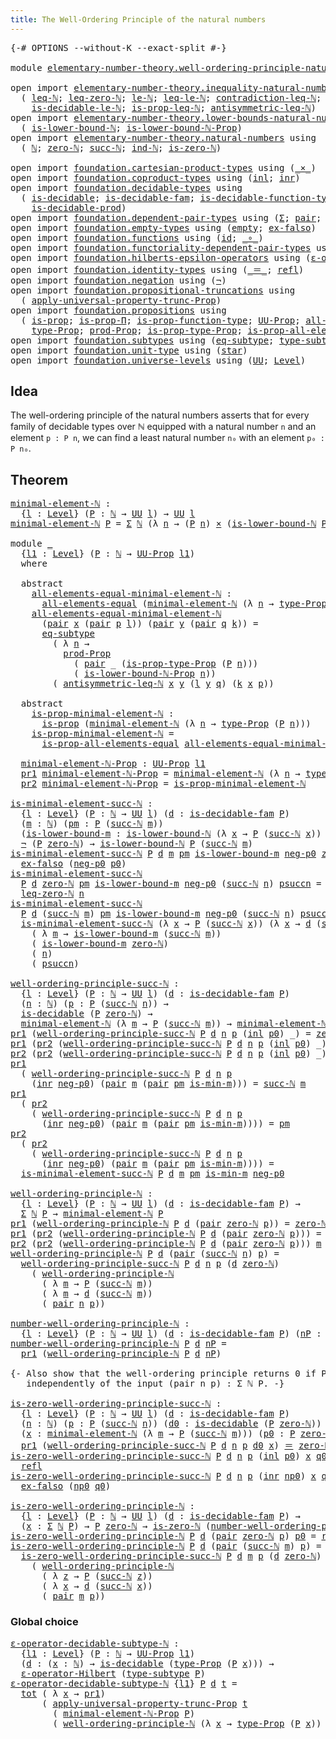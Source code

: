 ```yaml
---
title: The Well-Ordering Principle of the natural numbers
---
```


<pre class="Agda"><a id="76" class="Symbol">{-#</a> <a id="80" class="Keyword">OPTIONS</a> <a id="88" class="Pragma">--without-K</a> <a id="100" class="Pragma">--exact-split</a> <a id="114" class="Symbol">#-}</a>

<a id="119" class="Keyword">module</a> <a id="126" href="elementary-number-theory.well-ordering-principle-natural-numbers.html" class="Module">elementary-number-theory.well-ordering-principle-natural-numbers</a> <a id="191" class="Keyword">where</a>

<a id="198" class="Keyword">open</a> <a id="203" class="Keyword">import</a> <a id="210" href="elementary-number-theory.inequality-natural-numbers.html" class="Module">elementary-number-theory.inequality-natural-numbers</a> <a id="262" class="Keyword">using</a>
  <a id="270" class="Symbol">(</a> <a id="272" href="elementary-number-theory.inequality-natural-numbers.html#1660" class="Function">leq-ℕ</a><a id="277" class="Symbol">;</a> <a id="279" href="elementary-number-theory.inequality-natural-numbers.html#2292" class="Function">leq-zero-ℕ</a><a id="289" class="Symbol">;</a> <a id="291" href="elementary-number-theory.inequality-natural-numbers.html#2077" class="Function">le-ℕ</a><a id="295" class="Symbol">;</a> <a id="297" href="elementary-number-theory.inequality-natural-numbers.html#13330" class="Function">leq-le-ℕ</a><a id="305" class="Symbol">;</a> <a id="307" href="elementary-number-theory.inequality-natural-numbers.html#13062" class="Function">contradiction-leq-ℕ</a><a id="326" class="Symbol">;</a> <a id="328" href="elementary-number-theory.inequality-natural-numbers.html#3269" class="Function">is-decidable-leq-ℕ</a><a id="346" class="Symbol">;</a>
    <a id="352" href="elementary-number-theory.inequality-natural-numbers.html#12090" class="Function">is-decidable-le-ℕ</a><a id="369" class="Symbol">;</a> <a id="371" href="elementary-number-theory.inequality-natural-numbers.html#4093" class="Function">is-prop-leq-ℕ</a><a id="384" class="Symbol">;</a> <a id="386" href="elementary-number-theory.inequality-natural-numbers.html#4902" class="Function">antisymmetric-leq-ℕ</a><a id="405" class="Symbol">)</a>
<a id="407" class="Keyword">open</a> <a id="412" class="Keyword">import</a> <a id="419" href="elementary-number-theory.lower-bounds-natural-numbers.html" class="Module">elementary-number-theory.lower-bounds-natural-numbers</a> <a id="473" class="Keyword">using</a>
  <a id="481" class="Symbol">(</a> <a id="483" href="elementary-number-theory.lower-bounds-natural-numbers.html#740" class="Function">is-lower-bound-ℕ</a><a id="499" class="Symbol">;</a> <a id="501" href="elementary-number-theory.lower-bounds-natural-numbers.html#1155" class="Function">is-lower-bound-ℕ-Prop</a><a id="522" class="Symbol">)</a>
<a id="524" class="Keyword">open</a> <a id="529" class="Keyword">import</a> <a id="536" href="elementary-number-theory.natural-numbers.html" class="Module">elementary-number-theory.natural-numbers</a> <a id="577" class="Keyword">using</a>
  <a id="585" class="Symbol">(</a> <a id="587" href="elementary-number-theory.natural-numbers.html#1530" class="Datatype">ℕ</a><a id="588" class="Symbol">;</a> <a id="590" href="elementary-number-theory.natural-numbers.html#1551" class="InductiveConstructor">zero-ℕ</a><a id="596" class="Symbol">;</a> <a id="598" href="elementary-number-theory.natural-numbers.html#1564" class="InductiveConstructor">succ-ℕ</a><a id="604" class="Symbol">;</a> <a id="606" href="elementary-number-theory.natural-numbers.html#2353" class="Function">ind-ℕ</a><a id="611" class="Symbol">;</a> <a id="613" href="elementary-number-theory.natural-numbers.html#1828" class="Function">is-zero-ℕ</a><a id="622" class="Symbol">)</a>
  
<a id="627" class="Keyword">open</a> <a id="632" class="Keyword">import</a> <a id="639" href="foundation.cartesian-product-types.html" class="Module">foundation.cartesian-product-types</a> <a id="674" class="Keyword">using</a> <a id="680" class="Symbol">(</a><a id="681" href="foundation-core.cartesian-product-types.html#590" class="Function Operator">_×_</a><a id="684" class="Symbol">)</a>
<a id="686" class="Keyword">open</a> <a id="691" class="Keyword">import</a> <a id="698" href="foundation.coproduct-types.html" class="Module">foundation.coproduct-types</a> <a id="725" class="Keyword">using</a> <a id="731" class="Symbol">(</a><a id="732" href="foundation.coproduct-types.html#1253" class="InductiveConstructor">inl</a><a id="735" class="Symbol">;</a> <a id="737" href="foundation.coproduct-types.html#1276" class="InductiveConstructor">inr</a><a id="740" class="Symbol">)</a>
<a id="742" class="Keyword">open</a> <a id="747" class="Keyword">import</a> <a id="754" href="foundation.decidable-types.html" class="Module">foundation.decidable-types</a> <a id="781" class="Keyword">using</a>
  <a id="789" class="Symbol">(</a> <a id="791" href="foundation.decidable-types.html#1918" class="Function">is-decidable</a><a id="803" class="Symbol">;</a> <a id="805" href="foundation.decidable-types.html#1996" class="Function">is-decidable-fam</a><a id="821" class="Symbol">;</a> <a id="823" href="foundation.decidable-types.html#3997" class="Function">is-decidable-function-type</a><a id="849" class="Symbol">;</a>
    <a id="855" href="foundation.decidable-types.html#3336" class="Function">is-decidable-prod</a><a id="872" class="Symbol">)</a>
<a id="874" class="Keyword">open</a> <a id="879" class="Keyword">import</a> <a id="886" href="foundation.dependent-pair-types.html" class="Module">foundation.dependent-pair-types</a> <a id="918" class="Keyword">using</a> <a id="924" class="Symbol">(</a><a id="925" href="foundation-core.dependent-pair-types.html#515" class="Record">Σ</a><a id="926" class="Symbol">;</a> <a id="928" href="foundation-core.dependent-pair-types.html#588" class="InductiveConstructor">pair</a><a id="932" class="Symbol">;</a> <a id="934" href="foundation-core.dependent-pair-types.html#605" class="Field">pr1</a><a id="937" class="Symbol">;</a> <a id="939" href="foundation-core.dependent-pair-types.html#617" class="Field">pr2</a><a id="942" class="Symbol">)</a>
<a id="944" class="Keyword">open</a> <a id="949" class="Keyword">import</a> <a id="956" href="foundation.empty-types.html" class="Module">foundation.empty-types</a> <a id="979" class="Keyword">using</a> <a id="985" class="Symbol">(</a><a id="986" href="foundation-core.empty-types.html#1057" class="Datatype">empty</a><a id="991" class="Symbol">;</a> <a id="993" href="foundation-core.empty-types.html#1160" class="Function">ex-falso</a><a id="1001" class="Symbol">)</a>
<a id="1003" class="Keyword">open</a> <a id="1008" class="Keyword">import</a> <a id="1015" href="foundation.functions.html" class="Module">foundation.functions</a> <a id="1036" class="Keyword">using</a> <a id="1042" class="Symbol">(</a><a id="1043" href="foundation-core.functions.html#322" class="Function">id</a><a id="1045" class="Symbol">;</a> <a id="1047" href="foundation-core.functions.html#420" class="Function Operator">_∘_</a><a id="1050" class="Symbol">)</a>
<a id="1052" class="Keyword">open</a> <a id="1057" class="Keyword">import</a> <a id="1064" href="foundation.functoriality-dependent-pair-types.html" class="Module">foundation.functoriality-dependent-pair-types</a> <a id="1110" class="Keyword">using</a> <a id="1116" class="Symbol">(</a><a id="1117" href="foundation-core.functoriality-dependent-pair-types.html#1894" class="Function">tot</a><a id="1120" class="Symbol">)</a>
<a id="1122" class="Keyword">open</a> <a id="1127" class="Keyword">import</a> <a id="1134" href="foundation.hilberts-epsilon-operators.html" class="Module">foundation.hilberts-epsilon-operators</a> <a id="1172" class="Keyword">using</a> <a id="1178" class="Symbol">(</a><a id="1179" href="foundation.hilberts-epsilon-operators.html#675" class="Function">ε-operator-Hilbert</a><a id="1197" class="Symbol">)</a>
<a id="1199" class="Keyword">open</a> <a id="1204" class="Keyword">import</a> <a id="1211" href="foundation.identity-types.html" class="Module">foundation.identity-types</a> <a id="1237" class="Keyword">using</a> <a id="1243" class="Symbol">(</a><a id="1244" href="foundation-core.identity-types.html#1865" class="Function Operator">_＝_</a><a id="1247" class="Symbol">;</a> <a id="1249" href="foundation-core.identity-types.html#1820" class="InductiveConstructor">refl</a><a id="1253" class="Symbol">)</a>
<a id="1255" class="Keyword">open</a> <a id="1260" class="Keyword">import</a> <a id="1267" href="foundation.negation.html" class="Module">foundation.negation</a> <a id="1287" class="Keyword">using</a> <a id="1293" class="Symbol">(</a><a id="1294" href="foundation-core.negation.html#465" class="Function">¬</a><a id="1295" class="Symbol">)</a>
<a id="1297" class="Keyword">open</a> <a id="1302" class="Keyword">import</a> <a id="1309" href="foundation.propositional-truncations.html" class="Module">foundation.propositional-truncations</a> <a id="1346" class="Keyword">using</a>
  <a id="1354" class="Symbol">(</a> <a id="1356" href="foundation.propositional-truncations.html#5611" class="Function">apply-universal-property-trunc-Prop</a><a id="1391" class="Symbol">)</a>
<a id="1393" class="Keyword">open</a> <a id="1398" class="Keyword">import</a> <a id="1405" href="foundation.propositions.html" class="Module">foundation.propositions</a> <a id="1429" class="Keyword">using</a>
  <a id="1437" class="Symbol">(</a> <a id="1439" href="foundation-core.propositions.html#1309" class="Function">is-prop</a><a id="1446" class="Symbol">;</a> <a id="1448" href="foundation-core.propositions.html#6158" class="Function">is-prop-Π</a><a id="1457" class="Symbol">;</a> <a id="1459" href="foundation-core.propositions.html#7833" class="Function">is-prop-function-type</a><a id="1480" class="Symbol">;</a> <a id="1482" href="foundation-core.propositions.html#1393" class="Function">UU-Prop</a><a id="1489" class="Symbol">;</a> <a id="1491" href="foundation-core.propositions.html#2206" class="Function">all-elements-equal</a><a id="1509" class="Symbol">;</a>
    <a id="1515" href="foundation-core.propositions.html#1495" class="Function">type-Prop</a><a id="1524" class="Symbol">;</a> <a id="1526" href="foundation-core.propositions.html#5874" class="Function">prod-Prop</a><a id="1535" class="Symbol">;</a> <a id="1537" href="foundation-core.propositions.html#1562" class="Function">is-prop-type-Prop</a><a id="1554" class="Symbol">;</a> <a id="1556" href="foundation-core.propositions.html#2405" class="Function">is-prop-all-elements-equal</a><a id="1582" class="Symbol">)</a>
<a id="1584" class="Keyword">open</a> <a id="1589" class="Keyword">import</a> <a id="1596" href="foundation.subtypes.html" class="Module">foundation.subtypes</a> <a id="1616" class="Keyword">using</a> <a id="1622" class="Symbol">(</a><a id="1623" href="foundation-core.subtypes.html#3384" class="Function">eq-subtype</a><a id="1633" class="Symbol">;</a> <a id="1635" href="foundation-core.subtypes.html#2555" class="Function">type-subtype</a><a id="1647" class="Symbol">)</a>
<a id="1649" class="Keyword">open</a> <a id="1654" class="Keyword">import</a> <a id="1661" href="foundation.unit-type.html" class="Module">foundation.unit-type</a> <a id="1682" class="Keyword">using</a> <a id="1688" class="Symbol">(</a><a id="1689" href="foundation.unit-type.html#1108" class="InductiveConstructor">star</a><a id="1693" class="Symbol">)</a>
<a id="1695" class="Keyword">open</a> <a id="1700" class="Keyword">import</a> <a id="1707" href="foundation.universe-levels.html" class="Module">foundation.universe-levels</a> <a id="1734" class="Keyword">using</a> <a id="1740" class="Symbol">(</a><a id="1741" href="foundation-core.universe-levels.html#235" class="Primitive">UU</a><a id="1743" class="Symbol">;</a> <a id="1745" href="Agda.Primitive.html#597" class="Postulate">Level</a><a id="1750" class="Symbol">)</a>
</pre>
## Idea

The well-ordering principle of the natural numbers asserts that for every family of decidable types over ℕ equipped with a natural number `n` and an element `p : P n`, we can find a least natural number `n₀` with an element `p₀ : P n₀`. 

## Theorem

<pre class="Agda"><a id="minimal-element-ℕ"></a><a id="2025" href="elementary-number-theory.well-ordering-principle-natural-numbers.html#2025" class="Function">minimal-element-ℕ</a> <a id="2043" class="Symbol">:</a>
  <a id="2047" class="Symbol">{</a><a id="2048" href="elementary-number-theory.well-ordering-principle-natural-numbers.html#2048" class="Bound">l</a> <a id="2050" class="Symbol">:</a> <a id="2052" href="Agda.Primitive.html#597" class="Postulate">Level</a><a id="2057" class="Symbol">}</a> <a id="2059" class="Symbol">(</a><a id="2060" href="elementary-number-theory.well-ordering-principle-natural-numbers.html#2060" class="Bound">P</a> <a id="2062" class="Symbol">:</a> <a id="2064" href="elementary-number-theory.natural-numbers.html#1530" class="Datatype">ℕ</a> <a id="2066" class="Symbol">→</a> <a id="2068" href="foundation-core.universe-levels.html#235" class="Primitive">UU</a> <a id="2071" href="elementary-number-theory.well-ordering-principle-natural-numbers.html#2048" class="Bound">l</a><a id="2072" class="Symbol">)</a> <a id="2074" class="Symbol">→</a> <a id="2076" href="foundation-core.universe-levels.html#235" class="Primitive">UU</a> <a id="2079" href="elementary-number-theory.well-ordering-principle-natural-numbers.html#2048" class="Bound">l</a>
<a id="2081" href="elementary-number-theory.well-ordering-principle-natural-numbers.html#2025" class="Function">minimal-element-ℕ</a> <a id="2099" href="elementary-number-theory.well-ordering-principle-natural-numbers.html#2099" class="Bound">P</a> <a id="2101" class="Symbol">=</a> <a id="2103" href="foundation-core.dependent-pair-types.html#515" class="Record">Σ</a> <a id="2105" href="elementary-number-theory.natural-numbers.html#1530" class="Datatype">ℕ</a> <a id="2107" class="Symbol">(λ</a> <a id="2110" href="elementary-number-theory.well-ordering-principle-natural-numbers.html#2110" class="Bound">n</a> <a id="2112" class="Symbol">→</a> <a id="2114" class="Symbol">(</a><a id="2115" href="elementary-number-theory.well-ordering-principle-natural-numbers.html#2099" class="Bound">P</a> <a id="2117" href="elementary-number-theory.well-ordering-principle-natural-numbers.html#2110" class="Bound">n</a><a id="2118" class="Symbol">)</a> <a id="2120" href="foundation-core.cartesian-product-types.html#590" class="Function Operator">×</a> <a id="2122" class="Symbol">(</a><a id="2123" href="elementary-number-theory.lower-bounds-natural-numbers.html#740" class="Function">is-lower-bound-ℕ</a> <a id="2140" href="elementary-number-theory.well-ordering-principle-natural-numbers.html#2099" class="Bound">P</a> <a id="2142" href="elementary-number-theory.well-ordering-principle-natural-numbers.html#2110" class="Bound">n</a><a id="2143" class="Symbol">))</a>

<a id="2147" class="Keyword">module</a> <a id="2154" href="elementary-number-theory.well-ordering-principle-natural-numbers.html#2154" class="Module">_</a>
  <a id="2158" class="Symbol">{</a><a id="2159" href="elementary-number-theory.well-ordering-principle-natural-numbers.html#2159" class="Bound">l1</a> <a id="2162" class="Symbol">:</a> <a id="2164" href="Agda.Primitive.html#597" class="Postulate">Level</a><a id="2169" class="Symbol">}</a> <a id="2171" class="Symbol">(</a><a id="2172" href="elementary-number-theory.well-ordering-principle-natural-numbers.html#2172" class="Bound">P</a> <a id="2174" class="Symbol">:</a> <a id="2176" href="elementary-number-theory.natural-numbers.html#1530" class="Datatype">ℕ</a> <a id="2178" class="Symbol">→</a> <a id="2180" href="foundation-core.propositions.html#1393" class="Function">UU-Prop</a> <a id="2188" href="elementary-number-theory.well-ordering-principle-natural-numbers.html#2159" class="Bound">l1</a><a id="2190" class="Symbol">)</a>
  <a id="2194" class="Keyword">where</a>

  <a id="2203" class="Keyword">abstract</a>
    <a id="2216" href="elementary-number-theory.well-ordering-principle-natural-numbers.html#2216" class="Function">all-elements-equal-minimal-element-ℕ</a> <a id="2253" class="Symbol">:</a>
      <a id="2261" href="foundation-core.propositions.html#2206" class="Function">all-elements-equal</a> <a id="2280" class="Symbol">(</a><a id="2281" href="elementary-number-theory.well-ordering-principle-natural-numbers.html#2025" class="Function">minimal-element-ℕ</a> <a id="2299" class="Symbol">(λ</a> <a id="2302" href="elementary-number-theory.well-ordering-principle-natural-numbers.html#2302" class="Bound">n</a> <a id="2304" class="Symbol">→</a> <a id="2306" href="foundation-core.propositions.html#1495" class="Function">type-Prop</a> <a id="2316" class="Symbol">(</a><a id="2317" href="elementary-number-theory.well-ordering-principle-natural-numbers.html#2172" class="Bound">P</a> <a id="2319" href="elementary-number-theory.well-ordering-principle-natural-numbers.html#2302" class="Bound">n</a><a id="2320" class="Symbol">)))</a>
    <a id="2328" href="elementary-number-theory.well-ordering-principle-natural-numbers.html#2216" class="Function">all-elements-equal-minimal-element-ℕ</a>
      <a id="2371" class="Symbol">(</a><a id="2372" href="foundation-core.dependent-pair-types.html#588" class="InductiveConstructor">pair</a> <a id="2377" href="elementary-number-theory.well-ordering-principle-natural-numbers.html#2377" class="Bound">x</a> <a id="2379" class="Symbol">(</a><a id="2380" href="foundation-core.dependent-pair-types.html#588" class="InductiveConstructor">pair</a> <a id="2385" href="elementary-number-theory.well-ordering-principle-natural-numbers.html#2385" class="Bound">p</a> <a id="2387" href="elementary-number-theory.well-ordering-principle-natural-numbers.html#2387" class="Bound">l</a><a id="2388" class="Symbol">))</a> <a id="2391" class="Symbol">(</a><a id="2392" href="foundation-core.dependent-pair-types.html#588" class="InductiveConstructor">pair</a> <a id="2397" href="elementary-number-theory.well-ordering-principle-natural-numbers.html#2397" class="Bound">y</a> <a id="2399" class="Symbol">(</a><a id="2400" href="foundation-core.dependent-pair-types.html#588" class="InductiveConstructor">pair</a> <a id="2405" href="elementary-number-theory.well-ordering-principle-natural-numbers.html#2405" class="Bound">q</a> <a id="2407" href="elementary-number-theory.well-ordering-principle-natural-numbers.html#2407" class="Bound">k</a><a id="2408" class="Symbol">))</a> <a id="2411" class="Symbol">=</a>
      <a id="2419" href="foundation-core.subtypes.html#3384" class="Function">eq-subtype</a>
        <a id="2438" class="Symbol">(</a> <a id="2440" class="Symbol">λ</a> <a id="2442" href="elementary-number-theory.well-ordering-principle-natural-numbers.html#2442" class="Bound">n</a> <a id="2444" class="Symbol">→</a>
          <a id="2456" href="foundation-core.propositions.html#5874" class="Function">prod-Prop</a>
            <a id="2478" class="Symbol">(</a> <a id="2480" href="foundation-core.dependent-pair-types.html#588" class="InductiveConstructor">pair</a> <a id="2485" class="Symbol">_</a> <a id="2487" class="Symbol">(</a><a id="2488" href="foundation-core.propositions.html#1562" class="Function">is-prop-type-Prop</a> <a id="2506" class="Symbol">(</a><a id="2507" href="elementary-number-theory.well-ordering-principle-natural-numbers.html#2172" class="Bound">P</a> <a id="2509" href="elementary-number-theory.well-ordering-principle-natural-numbers.html#2442" class="Bound">n</a><a id="2510" class="Symbol">)))</a>
            <a id="2526" class="Symbol">(</a> <a id="2528" href="elementary-number-theory.lower-bounds-natural-numbers.html#1155" class="Function">is-lower-bound-ℕ-Prop</a> <a id="2550" href="elementary-number-theory.well-ordering-principle-natural-numbers.html#2442" class="Bound">n</a><a id="2551" class="Symbol">))</a>
        <a id="2562" class="Symbol">(</a> <a id="2564" href="elementary-number-theory.inequality-natural-numbers.html#4902" class="Function">antisymmetric-leq-ℕ</a> <a id="2584" href="elementary-number-theory.well-ordering-principle-natural-numbers.html#2377" class="Bound">x</a> <a id="2586" href="elementary-number-theory.well-ordering-principle-natural-numbers.html#2397" class="Bound">y</a> <a id="2588" class="Symbol">(</a><a id="2589" href="elementary-number-theory.well-ordering-principle-natural-numbers.html#2387" class="Bound">l</a> <a id="2591" href="elementary-number-theory.well-ordering-principle-natural-numbers.html#2397" class="Bound">y</a> <a id="2593" href="elementary-number-theory.well-ordering-principle-natural-numbers.html#2405" class="Bound">q</a><a id="2594" class="Symbol">)</a> <a id="2596" class="Symbol">(</a><a id="2597" href="elementary-number-theory.well-ordering-principle-natural-numbers.html#2407" class="Bound">k</a> <a id="2599" href="elementary-number-theory.well-ordering-principle-natural-numbers.html#2377" class="Bound">x</a> <a id="2601" href="elementary-number-theory.well-ordering-principle-natural-numbers.html#2385" class="Bound">p</a><a id="2602" class="Symbol">))</a>

  <a id="2608" class="Keyword">abstract</a>
    <a id="2621" href="elementary-number-theory.well-ordering-principle-natural-numbers.html#2621" class="Function">is-prop-minimal-element-ℕ</a> <a id="2647" class="Symbol">:</a>
      <a id="2655" href="foundation-core.propositions.html#1309" class="Function">is-prop</a> <a id="2663" class="Symbol">(</a><a id="2664" href="elementary-number-theory.well-ordering-principle-natural-numbers.html#2025" class="Function">minimal-element-ℕ</a> <a id="2682" class="Symbol">(λ</a> <a id="2685" href="elementary-number-theory.well-ordering-principle-natural-numbers.html#2685" class="Bound">n</a> <a id="2687" class="Symbol">→</a> <a id="2689" href="foundation-core.propositions.html#1495" class="Function">type-Prop</a> <a id="2699" class="Symbol">(</a><a id="2700" href="elementary-number-theory.well-ordering-principle-natural-numbers.html#2172" class="Bound">P</a> <a id="2702" href="elementary-number-theory.well-ordering-principle-natural-numbers.html#2685" class="Bound">n</a><a id="2703" class="Symbol">)))</a>
    <a id="2711" href="elementary-number-theory.well-ordering-principle-natural-numbers.html#2621" class="Function">is-prop-minimal-element-ℕ</a> <a id="2737" class="Symbol">=</a>
      <a id="2745" href="foundation-core.propositions.html#2405" class="Function">is-prop-all-elements-equal</a> <a id="2772" href="elementary-number-theory.well-ordering-principle-natural-numbers.html#2216" class="Function">all-elements-equal-minimal-element-ℕ</a>

  <a id="2812" href="elementary-number-theory.well-ordering-principle-natural-numbers.html#2812" class="Function">minimal-element-ℕ-Prop</a> <a id="2835" class="Symbol">:</a> <a id="2837" href="foundation-core.propositions.html#1393" class="Function">UU-Prop</a> <a id="2845" href="elementary-number-theory.well-ordering-principle-natural-numbers.html#2159" class="Bound">l1</a>
  <a id="2850" href="foundation-core.dependent-pair-types.html#605" class="Field">pr1</a> <a id="2854" href="elementary-number-theory.well-ordering-principle-natural-numbers.html#2812" class="Function">minimal-element-ℕ-Prop</a> <a id="2877" class="Symbol">=</a> <a id="2879" href="elementary-number-theory.well-ordering-principle-natural-numbers.html#2025" class="Function">minimal-element-ℕ</a> <a id="2897" class="Symbol">(λ</a> <a id="2900" href="elementary-number-theory.well-ordering-principle-natural-numbers.html#2900" class="Bound">n</a> <a id="2902" class="Symbol">→</a> <a id="2904" href="foundation-core.propositions.html#1495" class="Function">type-Prop</a> <a id="2914" class="Symbol">(</a><a id="2915" href="elementary-number-theory.well-ordering-principle-natural-numbers.html#2172" class="Bound">P</a> <a id="2917" href="elementary-number-theory.well-ordering-principle-natural-numbers.html#2900" class="Bound">n</a><a id="2918" class="Symbol">))</a>
  <a id="2923" href="foundation-core.dependent-pair-types.html#617" class="Field">pr2</a> <a id="2927" href="elementary-number-theory.well-ordering-principle-natural-numbers.html#2812" class="Function">minimal-element-ℕ-Prop</a> <a id="2950" class="Symbol">=</a> <a id="2952" href="elementary-number-theory.well-ordering-principle-natural-numbers.html#2621" class="Function">is-prop-minimal-element-ℕ</a>

<a id="is-minimal-element-succ-ℕ"></a><a id="2979" href="elementary-number-theory.well-ordering-principle-natural-numbers.html#2979" class="Function">is-minimal-element-succ-ℕ</a> <a id="3005" class="Symbol">:</a>
  <a id="3009" class="Symbol">{</a><a id="3010" href="elementary-number-theory.well-ordering-principle-natural-numbers.html#3010" class="Bound">l</a> <a id="3012" class="Symbol">:</a> <a id="3014" href="Agda.Primitive.html#597" class="Postulate">Level</a><a id="3019" class="Symbol">}</a> <a id="3021" class="Symbol">(</a><a id="3022" href="elementary-number-theory.well-ordering-principle-natural-numbers.html#3022" class="Bound">P</a> <a id="3024" class="Symbol">:</a> <a id="3026" href="elementary-number-theory.natural-numbers.html#1530" class="Datatype">ℕ</a> <a id="3028" class="Symbol">→</a> <a id="3030" href="foundation-core.universe-levels.html#235" class="Primitive">UU</a> <a id="3033" href="elementary-number-theory.well-ordering-principle-natural-numbers.html#3010" class="Bound">l</a><a id="3034" class="Symbol">)</a> <a id="3036" class="Symbol">(</a><a id="3037" href="elementary-number-theory.well-ordering-principle-natural-numbers.html#3037" class="Bound">d</a> <a id="3039" class="Symbol">:</a> <a id="3041" href="foundation.decidable-types.html#1996" class="Function">is-decidable-fam</a> <a id="3058" href="elementary-number-theory.well-ordering-principle-natural-numbers.html#3022" class="Bound">P</a><a id="3059" class="Symbol">)</a>
  <a id="3063" class="Symbol">(</a><a id="3064" href="elementary-number-theory.well-ordering-principle-natural-numbers.html#3064" class="Bound">m</a> <a id="3066" class="Symbol">:</a> <a id="3068" href="elementary-number-theory.natural-numbers.html#1530" class="Datatype">ℕ</a><a id="3069" class="Symbol">)</a> <a id="3071" class="Symbol">(</a><a id="3072" href="elementary-number-theory.well-ordering-principle-natural-numbers.html#3072" class="Bound">pm</a> <a id="3075" class="Symbol">:</a> <a id="3077" href="elementary-number-theory.well-ordering-principle-natural-numbers.html#3022" class="Bound">P</a> <a id="3079" class="Symbol">(</a><a id="3080" href="elementary-number-theory.natural-numbers.html#1564" class="InductiveConstructor">succ-ℕ</a> <a id="3087" href="elementary-number-theory.well-ordering-principle-natural-numbers.html#3064" class="Bound">m</a><a id="3088" class="Symbol">))</a>
  <a id="3093" class="Symbol">(</a><a id="3094" href="elementary-number-theory.well-ordering-principle-natural-numbers.html#3094" class="Bound">is-lower-bound-m</a> <a id="3111" class="Symbol">:</a> <a id="3113" href="elementary-number-theory.lower-bounds-natural-numbers.html#740" class="Function">is-lower-bound-ℕ</a> <a id="3130" class="Symbol">(λ</a> <a id="3133" href="elementary-number-theory.well-ordering-principle-natural-numbers.html#3133" class="Bound">x</a> <a id="3135" class="Symbol">→</a> <a id="3137" href="elementary-number-theory.well-ordering-principle-natural-numbers.html#3022" class="Bound">P</a> <a id="3139" class="Symbol">(</a><a id="3140" href="elementary-number-theory.natural-numbers.html#1564" class="InductiveConstructor">succ-ℕ</a> <a id="3147" href="elementary-number-theory.well-ordering-principle-natural-numbers.html#3133" class="Bound">x</a><a id="3148" class="Symbol">))</a> <a id="3151" href="elementary-number-theory.well-ordering-principle-natural-numbers.html#3064" class="Bound">m</a><a id="3152" class="Symbol">)</a> <a id="3154" class="Symbol">→</a>
  <a id="3158" href="foundation-core.negation.html#465" class="Function">¬</a> <a id="3160" class="Symbol">(</a><a id="3161" href="elementary-number-theory.well-ordering-principle-natural-numbers.html#3022" class="Bound">P</a> <a id="3163" href="elementary-number-theory.natural-numbers.html#1551" class="InductiveConstructor">zero-ℕ</a><a id="3169" class="Symbol">)</a> <a id="3171" class="Symbol">→</a> <a id="3173" href="elementary-number-theory.lower-bounds-natural-numbers.html#740" class="Function">is-lower-bound-ℕ</a> <a id="3190" href="elementary-number-theory.well-ordering-principle-natural-numbers.html#3022" class="Bound">P</a> <a id="3192" class="Symbol">(</a><a id="3193" href="elementary-number-theory.natural-numbers.html#1564" class="InductiveConstructor">succ-ℕ</a> <a id="3200" href="elementary-number-theory.well-ordering-principle-natural-numbers.html#3064" class="Bound">m</a><a id="3201" class="Symbol">)</a>
<a id="3203" href="elementary-number-theory.well-ordering-principle-natural-numbers.html#2979" class="Function">is-minimal-element-succ-ℕ</a> <a id="3229" href="elementary-number-theory.well-ordering-principle-natural-numbers.html#3229" class="Bound">P</a> <a id="3231" href="elementary-number-theory.well-ordering-principle-natural-numbers.html#3231" class="Bound">d</a> <a id="3233" href="elementary-number-theory.well-ordering-principle-natural-numbers.html#3233" class="Bound">m</a> <a id="3235" href="elementary-number-theory.well-ordering-principle-natural-numbers.html#3235" class="Bound">pm</a> <a id="3238" href="elementary-number-theory.well-ordering-principle-natural-numbers.html#3238" class="Bound">is-lower-bound-m</a> <a id="3255" href="elementary-number-theory.well-ordering-principle-natural-numbers.html#3255" class="Bound">neg-p0</a> <a id="3262" href="elementary-number-theory.natural-numbers.html#1551" class="InductiveConstructor">zero-ℕ</a> <a id="3269" href="elementary-number-theory.well-ordering-principle-natural-numbers.html#3269" class="Bound">p0</a> <a id="3272" class="Symbol">=</a>
  <a id="3276" href="foundation-core.empty-types.html#1160" class="Function">ex-falso</a> <a id="3285" class="Symbol">(</a><a id="3286" href="elementary-number-theory.well-ordering-principle-natural-numbers.html#3255" class="Bound">neg-p0</a> <a id="3293" href="elementary-number-theory.well-ordering-principle-natural-numbers.html#3269" class="Bound">p0</a><a id="3295" class="Symbol">)</a>
<a id="3297" href="elementary-number-theory.well-ordering-principle-natural-numbers.html#2979" class="Function">is-minimal-element-succ-ℕ</a>
  <a id="3325" href="elementary-number-theory.well-ordering-principle-natural-numbers.html#3325" class="Bound">P</a> <a id="3327" href="elementary-number-theory.well-ordering-principle-natural-numbers.html#3327" class="Bound">d</a> <a id="3329" href="elementary-number-theory.natural-numbers.html#1551" class="InductiveConstructor">zero-ℕ</a> <a id="3336" href="elementary-number-theory.well-ordering-principle-natural-numbers.html#3336" class="Bound">pm</a> <a id="3339" href="elementary-number-theory.well-ordering-principle-natural-numbers.html#3339" class="Bound">is-lower-bound-m</a> <a id="3356" href="elementary-number-theory.well-ordering-principle-natural-numbers.html#3356" class="Bound">neg-p0</a> <a id="3363" class="Symbol">(</a><a id="3364" href="elementary-number-theory.natural-numbers.html#1564" class="InductiveConstructor">succ-ℕ</a> <a id="3371" href="elementary-number-theory.well-ordering-principle-natural-numbers.html#3371" class="Bound">n</a><a id="3372" class="Symbol">)</a> <a id="3374" href="elementary-number-theory.well-ordering-principle-natural-numbers.html#3374" class="Bound">psuccn</a> <a id="3381" class="Symbol">=</a>
  <a id="3385" href="elementary-number-theory.inequality-natural-numbers.html#2292" class="Function">leq-zero-ℕ</a> <a id="3396" href="elementary-number-theory.well-ordering-principle-natural-numbers.html#3371" class="Bound">n</a>
<a id="3398" href="elementary-number-theory.well-ordering-principle-natural-numbers.html#2979" class="Function">is-minimal-element-succ-ℕ</a>
  <a id="3426" href="elementary-number-theory.well-ordering-principle-natural-numbers.html#3426" class="Bound">P</a> <a id="3428" href="elementary-number-theory.well-ordering-principle-natural-numbers.html#3428" class="Bound">d</a> <a id="3430" class="Symbol">(</a><a id="3431" href="elementary-number-theory.natural-numbers.html#1564" class="InductiveConstructor">succ-ℕ</a> <a id="3438" href="elementary-number-theory.well-ordering-principle-natural-numbers.html#3438" class="Bound">m</a><a id="3439" class="Symbol">)</a> <a id="3441" href="elementary-number-theory.well-ordering-principle-natural-numbers.html#3441" class="Bound">pm</a> <a id="3444" href="elementary-number-theory.well-ordering-principle-natural-numbers.html#3444" class="Bound">is-lower-bound-m</a> <a id="3461" href="elementary-number-theory.well-ordering-principle-natural-numbers.html#3461" class="Bound">neg-p0</a> <a id="3468" class="Symbol">(</a><a id="3469" href="elementary-number-theory.natural-numbers.html#1564" class="InductiveConstructor">succ-ℕ</a> <a id="3476" href="elementary-number-theory.well-ordering-principle-natural-numbers.html#3476" class="Bound">n</a><a id="3477" class="Symbol">)</a> <a id="3479" href="elementary-number-theory.well-ordering-principle-natural-numbers.html#3479" class="Bound">psuccn</a> <a id="3486" class="Symbol">=</a>
  <a id="3490" href="elementary-number-theory.well-ordering-principle-natural-numbers.html#2979" class="Function">is-minimal-element-succ-ℕ</a> <a id="3516" class="Symbol">(λ</a> <a id="3519" href="elementary-number-theory.well-ordering-principle-natural-numbers.html#3519" class="Bound">x</a> <a id="3521" class="Symbol">→</a> <a id="3523" href="elementary-number-theory.well-ordering-principle-natural-numbers.html#3426" class="Bound">P</a> <a id="3525" class="Symbol">(</a><a id="3526" href="elementary-number-theory.natural-numbers.html#1564" class="InductiveConstructor">succ-ℕ</a> <a id="3533" href="elementary-number-theory.well-ordering-principle-natural-numbers.html#3519" class="Bound">x</a><a id="3534" class="Symbol">))</a> <a id="3537" class="Symbol">(λ</a> <a id="3540" href="elementary-number-theory.well-ordering-principle-natural-numbers.html#3540" class="Bound">x</a> <a id="3542" class="Symbol">→</a> <a id="3544" href="elementary-number-theory.well-ordering-principle-natural-numbers.html#3428" class="Bound">d</a> <a id="3546" class="Symbol">(</a><a id="3547" href="elementary-number-theory.natural-numbers.html#1564" class="InductiveConstructor">succ-ℕ</a> <a id="3554" href="elementary-number-theory.well-ordering-principle-natural-numbers.html#3540" class="Bound">x</a><a id="3555" class="Symbol">))</a> <a id="3558" href="elementary-number-theory.well-ordering-principle-natural-numbers.html#3438" class="Bound">m</a> <a id="3560" href="elementary-number-theory.well-ordering-principle-natural-numbers.html#3441" class="Bound">pm</a>
    <a id="3567" class="Symbol">(</a> <a id="3569" class="Symbol">λ</a> <a id="3571" href="elementary-number-theory.well-ordering-principle-natural-numbers.html#3571" class="Bound">m</a> <a id="3573" class="Symbol">→</a> <a id="3575" href="elementary-number-theory.well-ordering-principle-natural-numbers.html#3444" class="Bound">is-lower-bound-m</a> <a id="3592" class="Symbol">(</a><a id="3593" href="elementary-number-theory.natural-numbers.html#1564" class="InductiveConstructor">succ-ℕ</a> <a id="3600" href="elementary-number-theory.well-ordering-principle-natural-numbers.html#3571" class="Bound">m</a><a id="3601" class="Symbol">))</a>
    <a id="3608" class="Symbol">(</a> <a id="3610" href="elementary-number-theory.well-ordering-principle-natural-numbers.html#3444" class="Bound">is-lower-bound-m</a> <a id="3627" href="elementary-number-theory.natural-numbers.html#1551" class="InductiveConstructor">zero-ℕ</a><a id="3633" class="Symbol">)</a>
    <a id="3639" class="Symbol">(</a> <a id="3641" href="elementary-number-theory.well-ordering-principle-natural-numbers.html#3476" class="Bound">n</a><a id="3642" class="Symbol">)</a>
    <a id="3648" class="Symbol">(</a> <a id="3650" href="elementary-number-theory.well-ordering-principle-natural-numbers.html#3479" class="Bound">psuccn</a><a id="3656" class="Symbol">)</a>

<a id="well-ordering-principle-succ-ℕ"></a><a id="3659" href="elementary-number-theory.well-ordering-principle-natural-numbers.html#3659" class="Function">well-ordering-principle-succ-ℕ</a> <a id="3690" class="Symbol">:</a>
  <a id="3694" class="Symbol">{</a><a id="3695" href="elementary-number-theory.well-ordering-principle-natural-numbers.html#3695" class="Bound">l</a> <a id="3697" class="Symbol">:</a> <a id="3699" href="Agda.Primitive.html#597" class="Postulate">Level</a><a id="3704" class="Symbol">}</a> <a id="3706" class="Symbol">(</a><a id="3707" href="elementary-number-theory.well-ordering-principle-natural-numbers.html#3707" class="Bound">P</a> <a id="3709" class="Symbol">:</a> <a id="3711" href="elementary-number-theory.natural-numbers.html#1530" class="Datatype">ℕ</a> <a id="3713" class="Symbol">→</a> <a id="3715" href="foundation-core.universe-levels.html#235" class="Primitive">UU</a> <a id="3718" href="elementary-number-theory.well-ordering-principle-natural-numbers.html#3695" class="Bound">l</a><a id="3719" class="Symbol">)</a> <a id="3721" class="Symbol">(</a><a id="3722" href="elementary-number-theory.well-ordering-principle-natural-numbers.html#3722" class="Bound">d</a> <a id="3724" class="Symbol">:</a> <a id="3726" href="foundation.decidable-types.html#1996" class="Function">is-decidable-fam</a> <a id="3743" href="elementary-number-theory.well-ordering-principle-natural-numbers.html#3707" class="Bound">P</a><a id="3744" class="Symbol">)</a>
  <a id="3748" class="Symbol">(</a><a id="3749" href="elementary-number-theory.well-ordering-principle-natural-numbers.html#3749" class="Bound">n</a> <a id="3751" class="Symbol">:</a> <a id="3753" href="elementary-number-theory.natural-numbers.html#1530" class="Datatype">ℕ</a><a id="3754" class="Symbol">)</a> <a id="3756" class="Symbol">(</a><a id="3757" href="elementary-number-theory.well-ordering-principle-natural-numbers.html#3757" class="Bound">p</a> <a id="3759" class="Symbol">:</a> <a id="3761" href="elementary-number-theory.well-ordering-principle-natural-numbers.html#3707" class="Bound">P</a> <a id="3763" class="Symbol">(</a><a id="3764" href="elementary-number-theory.natural-numbers.html#1564" class="InductiveConstructor">succ-ℕ</a> <a id="3771" href="elementary-number-theory.well-ordering-principle-natural-numbers.html#3749" class="Bound">n</a><a id="3772" class="Symbol">))</a> <a id="3775" class="Symbol">→</a>
  <a id="3779" href="foundation.decidable-types.html#1918" class="Function">is-decidable</a> <a id="3792" class="Symbol">(</a><a id="3793" href="elementary-number-theory.well-ordering-principle-natural-numbers.html#3707" class="Bound">P</a> <a id="3795" href="elementary-number-theory.natural-numbers.html#1551" class="InductiveConstructor">zero-ℕ</a><a id="3801" class="Symbol">)</a> <a id="3803" class="Symbol">→</a>
  <a id="3807" href="elementary-number-theory.well-ordering-principle-natural-numbers.html#2025" class="Function">minimal-element-ℕ</a> <a id="3825" class="Symbol">(λ</a> <a id="3828" href="elementary-number-theory.well-ordering-principle-natural-numbers.html#3828" class="Bound">m</a> <a id="3830" class="Symbol">→</a> <a id="3832" href="elementary-number-theory.well-ordering-principle-natural-numbers.html#3707" class="Bound">P</a> <a id="3834" class="Symbol">(</a><a id="3835" href="elementary-number-theory.natural-numbers.html#1564" class="InductiveConstructor">succ-ℕ</a> <a id="3842" href="elementary-number-theory.well-ordering-principle-natural-numbers.html#3828" class="Bound">m</a><a id="3843" class="Symbol">))</a> <a id="3846" class="Symbol">→</a> <a id="3848" href="elementary-number-theory.well-ordering-principle-natural-numbers.html#2025" class="Function">minimal-element-ℕ</a> <a id="3866" href="elementary-number-theory.well-ordering-principle-natural-numbers.html#3707" class="Bound">P</a>
<a id="3868" href="foundation-core.dependent-pair-types.html#605" class="Field">pr1</a> <a id="3872" class="Symbol">(</a><a id="3873" href="elementary-number-theory.well-ordering-principle-natural-numbers.html#3659" class="Function">well-ordering-principle-succ-ℕ</a> <a id="3904" href="elementary-number-theory.well-ordering-principle-natural-numbers.html#3904" class="Bound">P</a> <a id="3906" href="elementary-number-theory.well-ordering-principle-natural-numbers.html#3906" class="Bound">d</a> <a id="3908" href="elementary-number-theory.well-ordering-principle-natural-numbers.html#3908" class="Bound">n</a> <a id="3910" href="elementary-number-theory.well-ordering-principle-natural-numbers.html#3910" class="Bound">p</a> <a id="3912" class="Symbol">(</a><a id="3913" href="foundation.coproduct-types.html#1253" class="InductiveConstructor">inl</a> <a id="3917" href="elementary-number-theory.well-ordering-principle-natural-numbers.html#3917" class="Bound">p0</a><a id="3919" class="Symbol">)</a> <a id="3921" class="Symbol">_)</a> <a id="3924" class="Symbol">=</a> <a id="3926" href="elementary-number-theory.natural-numbers.html#1551" class="InductiveConstructor">zero-ℕ</a>
<a id="3933" href="foundation-core.dependent-pair-types.html#605" class="Field">pr1</a> <a id="3937" class="Symbol">(</a><a id="3938" href="foundation-core.dependent-pair-types.html#617" class="Field">pr2</a> <a id="3942" class="Symbol">(</a><a id="3943" href="elementary-number-theory.well-ordering-principle-natural-numbers.html#3659" class="Function">well-ordering-principle-succ-ℕ</a> <a id="3974" href="elementary-number-theory.well-ordering-principle-natural-numbers.html#3974" class="Bound">P</a> <a id="3976" href="elementary-number-theory.well-ordering-principle-natural-numbers.html#3976" class="Bound">d</a> <a id="3978" href="elementary-number-theory.well-ordering-principle-natural-numbers.html#3978" class="Bound">n</a> <a id="3980" href="elementary-number-theory.well-ordering-principle-natural-numbers.html#3980" class="Bound">p</a> <a id="3982" class="Symbol">(</a><a id="3983" href="foundation.coproduct-types.html#1253" class="InductiveConstructor">inl</a> <a id="3987" href="elementary-number-theory.well-ordering-principle-natural-numbers.html#3987" class="Bound">p0</a><a id="3989" class="Symbol">)</a> <a id="3991" class="Symbol">_))</a> <a id="3995" class="Symbol">=</a> <a id="3997" href="elementary-number-theory.well-ordering-principle-natural-numbers.html#3987" class="Bound">p0</a>
<a id="4000" href="foundation-core.dependent-pair-types.html#617" class="Field">pr2</a> <a id="4004" class="Symbol">(</a><a id="4005" href="foundation-core.dependent-pair-types.html#617" class="Field">pr2</a> <a id="4009" class="Symbol">(</a><a id="4010" href="elementary-number-theory.well-ordering-principle-natural-numbers.html#3659" class="Function">well-ordering-principle-succ-ℕ</a> <a id="4041" href="elementary-number-theory.well-ordering-principle-natural-numbers.html#4041" class="Bound">P</a> <a id="4043" href="elementary-number-theory.well-ordering-principle-natural-numbers.html#4043" class="Bound">d</a> <a id="4045" href="elementary-number-theory.well-ordering-principle-natural-numbers.html#4045" class="Bound">n</a> <a id="4047" href="elementary-number-theory.well-ordering-principle-natural-numbers.html#4047" class="Bound">p</a> <a id="4049" class="Symbol">(</a><a id="4050" href="foundation.coproduct-types.html#1253" class="InductiveConstructor">inl</a> <a id="4054" href="elementary-number-theory.well-ordering-principle-natural-numbers.html#4054" class="Bound">p0</a><a id="4056" class="Symbol">)</a> <a id="4058" class="Symbol">_))</a> <a id="4062" href="elementary-number-theory.well-ordering-principle-natural-numbers.html#4062" class="Bound">m</a> <a id="4064" href="elementary-number-theory.well-ordering-principle-natural-numbers.html#4064" class="Bound">q</a> <a id="4066" class="Symbol">=</a> <a id="4068" href="elementary-number-theory.inequality-natural-numbers.html#2292" class="Function">leq-zero-ℕ</a> <a id="4079" href="elementary-number-theory.well-ordering-principle-natural-numbers.html#4062" class="Bound">m</a>
<a id="4081" href="foundation-core.dependent-pair-types.html#605" class="Field">pr1</a>
  <a id="4087" class="Symbol">(</a> <a id="4089" href="elementary-number-theory.well-ordering-principle-natural-numbers.html#3659" class="Function">well-ordering-principle-succ-ℕ</a> <a id="4120" href="elementary-number-theory.well-ordering-principle-natural-numbers.html#4120" class="Bound">P</a> <a id="4122" href="elementary-number-theory.well-ordering-principle-natural-numbers.html#4122" class="Bound">d</a> <a id="4124" href="elementary-number-theory.well-ordering-principle-natural-numbers.html#4124" class="Bound">n</a> <a id="4126" href="elementary-number-theory.well-ordering-principle-natural-numbers.html#4126" class="Bound">p</a>
    <a id="4132" class="Symbol">(</a><a id="4133" href="foundation.coproduct-types.html#1276" class="InductiveConstructor">inr</a> <a id="4137" href="elementary-number-theory.well-ordering-principle-natural-numbers.html#4137" class="Bound">neg-p0</a><a id="4143" class="Symbol">)</a> <a id="4145" class="Symbol">(</a><a id="4146" href="foundation-core.dependent-pair-types.html#588" class="InductiveConstructor">pair</a> <a id="4151" href="elementary-number-theory.well-ordering-principle-natural-numbers.html#4151" class="Bound">m</a> <a id="4153" class="Symbol">(</a><a id="4154" href="foundation-core.dependent-pair-types.html#588" class="InductiveConstructor">pair</a> <a id="4159" href="elementary-number-theory.well-ordering-principle-natural-numbers.html#4159" class="Bound">pm</a> <a id="4162" href="elementary-number-theory.well-ordering-principle-natural-numbers.html#4162" class="Bound">is-min-m</a><a id="4170" class="Symbol">)))</a> <a id="4174" class="Symbol">=</a> <a id="4176" href="elementary-number-theory.natural-numbers.html#1564" class="InductiveConstructor">succ-ℕ</a> <a id="4183" href="elementary-number-theory.well-ordering-principle-natural-numbers.html#4151" class="Bound">m</a>
<a id="4185" href="foundation-core.dependent-pair-types.html#605" class="Field">pr1</a>
  <a id="4191" class="Symbol">(</a> <a id="4193" href="foundation-core.dependent-pair-types.html#617" class="Field">pr2</a>
    <a id="4201" class="Symbol">(</a> <a id="4203" href="elementary-number-theory.well-ordering-principle-natural-numbers.html#3659" class="Function">well-ordering-principle-succ-ℕ</a> <a id="4234" href="elementary-number-theory.well-ordering-principle-natural-numbers.html#4234" class="Bound">P</a> <a id="4236" href="elementary-number-theory.well-ordering-principle-natural-numbers.html#4236" class="Bound">d</a> <a id="4238" href="elementary-number-theory.well-ordering-principle-natural-numbers.html#4238" class="Bound">n</a> <a id="4240" href="elementary-number-theory.well-ordering-principle-natural-numbers.html#4240" class="Bound">p</a>
      <a id="4248" class="Symbol">(</a><a id="4249" href="foundation.coproduct-types.html#1276" class="InductiveConstructor">inr</a> <a id="4253" href="elementary-number-theory.well-ordering-principle-natural-numbers.html#4253" class="Bound">neg-p0</a><a id="4259" class="Symbol">)</a> <a id="4261" class="Symbol">(</a><a id="4262" href="foundation-core.dependent-pair-types.html#588" class="InductiveConstructor">pair</a> <a id="4267" href="elementary-number-theory.well-ordering-principle-natural-numbers.html#4267" class="Bound">m</a> <a id="4269" class="Symbol">(</a><a id="4270" href="foundation-core.dependent-pair-types.html#588" class="InductiveConstructor">pair</a> <a id="4275" href="elementary-number-theory.well-ordering-principle-natural-numbers.html#4275" class="Bound">pm</a> <a id="4278" href="elementary-number-theory.well-ordering-principle-natural-numbers.html#4278" class="Bound">is-min-m</a><a id="4286" class="Symbol">))))</a> <a id="4291" class="Symbol">=</a> <a id="4293" href="elementary-number-theory.well-ordering-principle-natural-numbers.html#4275" class="Bound">pm</a>
<a id="4296" href="foundation-core.dependent-pair-types.html#617" class="Field">pr2</a>
  <a id="4302" class="Symbol">(</a> <a id="4304" href="foundation-core.dependent-pair-types.html#617" class="Field">pr2</a>
    <a id="4312" class="Symbol">(</a> <a id="4314" href="elementary-number-theory.well-ordering-principle-natural-numbers.html#3659" class="Function">well-ordering-principle-succ-ℕ</a> <a id="4345" href="elementary-number-theory.well-ordering-principle-natural-numbers.html#4345" class="Bound">P</a> <a id="4347" href="elementary-number-theory.well-ordering-principle-natural-numbers.html#4347" class="Bound">d</a> <a id="4349" href="elementary-number-theory.well-ordering-principle-natural-numbers.html#4349" class="Bound">n</a> <a id="4351" href="elementary-number-theory.well-ordering-principle-natural-numbers.html#4351" class="Bound">p</a>
      <a id="4359" class="Symbol">(</a><a id="4360" href="foundation.coproduct-types.html#1276" class="InductiveConstructor">inr</a> <a id="4364" href="elementary-number-theory.well-ordering-principle-natural-numbers.html#4364" class="Bound">neg-p0</a><a id="4370" class="Symbol">)</a> <a id="4372" class="Symbol">(</a><a id="4373" href="foundation-core.dependent-pair-types.html#588" class="InductiveConstructor">pair</a> <a id="4378" href="elementary-number-theory.well-ordering-principle-natural-numbers.html#4378" class="Bound">m</a> <a id="4380" class="Symbol">(</a><a id="4381" href="foundation-core.dependent-pair-types.html#588" class="InductiveConstructor">pair</a> <a id="4386" href="elementary-number-theory.well-ordering-principle-natural-numbers.html#4386" class="Bound">pm</a> <a id="4389" href="elementary-number-theory.well-ordering-principle-natural-numbers.html#4389" class="Bound">is-min-m</a><a id="4397" class="Symbol">))))</a> <a id="4402" class="Symbol">=</a>
  <a id="4406" href="elementary-number-theory.well-ordering-principle-natural-numbers.html#2979" class="Function">is-minimal-element-succ-ℕ</a> <a id="4432" href="elementary-number-theory.well-ordering-principle-natural-numbers.html#4345" class="Bound">P</a> <a id="4434" href="elementary-number-theory.well-ordering-principle-natural-numbers.html#4347" class="Bound">d</a> <a id="4436" href="elementary-number-theory.well-ordering-principle-natural-numbers.html#4378" class="Bound">m</a> <a id="4438" href="elementary-number-theory.well-ordering-principle-natural-numbers.html#4386" class="Bound">pm</a> <a id="4441" href="elementary-number-theory.well-ordering-principle-natural-numbers.html#4389" class="Bound">is-min-m</a> <a id="4450" href="elementary-number-theory.well-ordering-principle-natural-numbers.html#4364" class="Bound">neg-p0</a>

<a id="well-ordering-principle-ℕ"></a><a id="4458" href="elementary-number-theory.well-ordering-principle-natural-numbers.html#4458" class="Function">well-ordering-principle-ℕ</a> <a id="4484" class="Symbol">:</a>
  <a id="4488" class="Symbol">{</a><a id="4489" href="elementary-number-theory.well-ordering-principle-natural-numbers.html#4489" class="Bound">l</a> <a id="4491" class="Symbol">:</a> <a id="4493" href="Agda.Primitive.html#597" class="Postulate">Level</a><a id="4498" class="Symbol">}</a> <a id="4500" class="Symbol">(</a><a id="4501" href="elementary-number-theory.well-ordering-principle-natural-numbers.html#4501" class="Bound">P</a> <a id="4503" class="Symbol">:</a> <a id="4505" href="elementary-number-theory.natural-numbers.html#1530" class="Datatype">ℕ</a> <a id="4507" class="Symbol">→</a> <a id="4509" href="foundation-core.universe-levels.html#235" class="Primitive">UU</a> <a id="4512" href="elementary-number-theory.well-ordering-principle-natural-numbers.html#4489" class="Bound">l</a><a id="4513" class="Symbol">)</a> <a id="4515" class="Symbol">(</a><a id="4516" href="elementary-number-theory.well-ordering-principle-natural-numbers.html#4516" class="Bound">d</a> <a id="4518" class="Symbol">:</a> <a id="4520" href="foundation.decidable-types.html#1996" class="Function">is-decidable-fam</a> <a id="4537" href="elementary-number-theory.well-ordering-principle-natural-numbers.html#4501" class="Bound">P</a><a id="4538" class="Symbol">)</a> <a id="4540" class="Symbol">→</a>
  <a id="4544" href="foundation-core.dependent-pair-types.html#515" class="Record">Σ</a> <a id="4546" href="elementary-number-theory.natural-numbers.html#1530" class="Datatype">ℕ</a> <a id="4548" href="elementary-number-theory.well-ordering-principle-natural-numbers.html#4501" class="Bound">P</a> <a id="4550" class="Symbol">→</a> <a id="4552" href="elementary-number-theory.well-ordering-principle-natural-numbers.html#2025" class="Function">minimal-element-ℕ</a> <a id="4570" href="elementary-number-theory.well-ordering-principle-natural-numbers.html#4501" class="Bound">P</a>
<a id="4572" href="foundation-core.dependent-pair-types.html#605" class="Field">pr1</a> <a id="4576" class="Symbol">(</a><a id="4577" href="elementary-number-theory.well-ordering-principle-natural-numbers.html#4458" class="Function">well-ordering-principle-ℕ</a> <a id="4603" href="elementary-number-theory.well-ordering-principle-natural-numbers.html#4603" class="Bound">P</a> <a id="4605" href="elementary-number-theory.well-ordering-principle-natural-numbers.html#4605" class="Bound">d</a> <a id="4607" class="Symbol">(</a><a id="4608" href="foundation-core.dependent-pair-types.html#588" class="InductiveConstructor">pair</a> <a id="4613" href="elementary-number-theory.natural-numbers.html#1551" class="InductiveConstructor">zero-ℕ</a> <a id="4620" href="elementary-number-theory.well-ordering-principle-natural-numbers.html#4620" class="Bound">p</a><a id="4621" class="Symbol">))</a> <a id="4624" class="Symbol">=</a> <a id="4626" href="elementary-number-theory.natural-numbers.html#1551" class="InductiveConstructor">zero-ℕ</a>
<a id="4633" href="foundation-core.dependent-pair-types.html#605" class="Field">pr1</a> <a id="4637" class="Symbol">(</a><a id="4638" href="foundation-core.dependent-pair-types.html#617" class="Field">pr2</a> <a id="4642" class="Symbol">(</a><a id="4643" href="elementary-number-theory.well-ordering-principle-natural-numbers.html#4458" class="Function">well-ordering-principle-ℕ</a> <a id="4669" href="elementary-number-theory.well-ordering-principle-natural-numbers.html#4669" class="Bound">P</a> <a id="4671" href="elementary-number-theory.well-ordering-principle-natural-numbers.html#4671" class="Bound">d</a> <a id="4673" class="Symbol">(</a><a id="4674" href="foundation-core.dependent-pair-types.html#588" class="InductiveConstructor">pair</a> <a id="4679" href="elementary-number-theory.natural-numbers.html#1551" class="InductiveConstructor">zero-ℕ</a> <a id="4686" href="elementary-number-theory.well-ordering-principle-natural-numbers.html#4686" class="Bound">p</a><a id="4687" class="Symbol">)))</a> <a id="4691" class="Symbol">=</a> <a id="4693" href="elementary-number-theory.well-ordering-principle-natural-numbers.html#4686" class="Bound">p</a>
<a id="4695" href="foundation-core.dependent-pair-types.html#617" class="Field">pr2</a> <a id="4699" class="Symbol">(</a><a id="4700" href="foundation-core.dependent-pair-types.html#617" class="Field">pr2</a> <a id="4704" class="Symbol">(</a><a id="4705" href="elementary-number-theory.well-ordering-principle-natural-numbers.html#4458" class="Function">well-ordering-principle-ℕ</a> <a id="4731" href="elementary-number-theory.well-ordering-principle-natural-numbers.html#4731" class="Bound">P</a> <a id="4733" href="elementary-number-theory.well-ordering-principle-natural-numbers.html#4733" class="Bound">d</a> <a id="4735" class="Symbol">(</a><a id="4736" href="foundation-core.dependent-pair-types.html#588" class="InductiveConstructor">pair</a> <a id="4741" href="elementary-number-theory.natural-numbers.html#1551" class="InductiveConstructor">zero-ℕ</a> <a id="4748" href="elementary-number-theory.well-ordering-principle-natural-numbers.html#4748" class="Bound">p</a><a id="4749" class="Symbol">)))</a> <a id="4753" href="elementary-number-theory.well-ordering-principle-natural-numbers.html#4753" class="Bound">m</a> <a id="4755" href="elementary-number-theory.well-ordering-principle-natural-numbers.html#4755" class="Bound">q</a> <a id="4757" class="Symbol">=</a> <a id="4759" href="elementary-number-theory.inequality-natural-numbers.html#2292" class="Function">leq-zero-ℕ</a> <a id="4770" href="elementary-number-theory.well-ordering-principle-natural-numbers.html#4753" class="Bound">m</a>
<a id="4772" href="elementary-number-theory.well-ordering-principle-natural-numbers.html#4458" class="Function">well-ordering-principle-ℕ</a> <a id="4798" href="elementary-number-theory.well-ordering-principle-natural-numbers.html#4798" class="Bound">P</a> <a id="4800" href="elementary-number-theory.well-ordering-principle-natural-numbers.html#4800" class="Bound">d</a> <a id="4802" class="Symbol">(</a><a id="4803" href="foundation-core.dependent-pair-types.html#588" class="InductiveConstructor">pair</a> <a id="4808" class="Symbol">(</a><a id="4809" href="elementary-number-theory.natural-numbers.html#1564" class="InductiveConstructor">succ-ℕ</a> <a id="4816" href="elementary-number-theory.well-ordering-principle-natural-numbers.html#4816" class="Bound">n</a><a id="4817" class="Symbol">)</a> <a id="4819" href="elementary-number-theory.well-ordering-principle-natural-numbers.html#4819" class="Bound">p</a><a id="4820" class="Symbol">)</a> <a id="4822" class="Symbol">=</a>
  <a id="4826" href="elementary-number-theory.well-ordering-principle-natural-numbers.html#3659" class="Function">well-ordering-principle-succ-ℕ</a> <a id="4857" href="elementary-number-theory.well-ordering-principle-natural-numbers.html#4798" class="Bound">P</a> <a id="4859" href="elementary-number-theory.well-ordering-principle-natural-numbers.html#4800" class="Bound">d</a> <a id="4861" href="elementary-number-theory.well-ordering-principle-natural-numbers.html#4816" class="Bound">n</a> <a id="4863" href="elementary-number-theory.well-ordering-principle-natural-numbers.html#4819" class="Bound">p</a> <a id="4865" class="Symbol">(</a><a id="4866" href="elementary-number-theory.well-ordering-principle-natural-numbers.html#4800" class="Bound">d</a> <a id="4868" href="elementary-number-theory.natural-numbers.html#1551" class="InductiveConstructor">zero-ℕ</a><a id="4874" class="Symbol">)</a>
    <a id="4880" class="Symbol">(</a> <a id="4882" href="elementary-number-theory.well-ordering-principle-natural-numbers.html#4458" class="Function">well-ordering-principle-ℕ</a>
      <a id="4914" class="Symbol">(</a> <a id="4916" class="Symbol">λ</a> <a id="4918" href="elementary-number-theory.well-ordering-principle-natural-numbers.html#4918" class="Bound">m</a> <a id="4920" class="Symbol">→</a> <a id="4922" href="elementary-number-theory.well-ordering-principle-natural-numbers.html#4798" class="Bound">P</a> <a id="4924" class="Symbol">(</a><a id="4925" href="elementary-number-theory.natural-numbers.html#1564" class="InductiveConstructor">succ-ℕ</a> <a id="4932" href="elementary-number-theory.well-ordering-principle-natural-numbers.html#4918" class="Bound">m</a><a id="4933" class="Symbol">))</a>
      <a id="4942" class="Symbol">(</a> <a id="4944" class="Symbol">λ</a> <a id="4946" href="elementary-number-theory.well-ordering-principle-natural-numbers.html#4946" class="Bound">m</a> <a id="4948" class="Symbol">→</a> <a id="4950" href="elementary-number-theory.well-ordering-principle-natural-numbers.html#4800" class="Bound">d</a> <a id="4952" class="Symbol">(</a><a id="4953" href="elementary-number-theory.natural-numbers.html#1564" class="InductiveConstructor">succ-ℕ</a> <a id="4960" href="elementary-number-theory.well-ordering-principle-natural-numbers.html#4946" class="Bound">m</a><a id="4961" class="Symbol">))</a>
      <a id="4970" class="Symbol">(</a> <a id="4972" href="foundation-core.dependent-pair-types.html#588" class="InductiveConstructor">pair</a> <a id="4977" href="elementary-number-theory.well-ordering-principle-natural-numbers.html#4816" class="Bound">n</a> <a id="4979" href="elementary-number-theory.well-ordering-principle-natural-numbers.html#4819" class="Bound">p</a><a id="4980" class="Symbol">))</a>

<a id="number-well-ordering-principle-ℕ"></a><a id="4984" href="elementary-number-theory.well-ordering-principle-natural-numbers.html#4984" class="Function">number-well-ordering-principle-ℕ</a> <a id="5017" class="Symbol">:</a>
  <a id="5021" class="Symbol">{</a><a id="5022" href="elementary-number-theory.well-ordering-principle-natural-numbers.html#5022" class="Bound">l</a> <a id="5024" class="Symbol">:</a> <a id="5026" href="Agda.Primitive.html#597" class="Postulate">Level</a><a id="5031" class="Symbol">}</a> <a id="5033" class="Symbol">(</a><a id="5034" href="elementary-number-theory.well-ordering-principle-natural-numbers.html#5034" class="Bound">P</a> <a id="5036" class="Symbol">:</a> <a id="5038" href="elementary-number-theory.natural-numbers.html#1530" class="Datatype">ℕ</a> <a id="5040" class="Symbol">→</a> <a id="5042" href="foundation-core.universe-levels.html#235" class="Primitive">UU</a> <a id="5045" href="elementary-number-theory.well-ordering-principle-natural-numbers.html#5022" class="Bound">l</a><a id="5046" class="Symbol">)</a> <a id="5048" class="Symbol">(</a><a id="5049" href="elementary-number-theory.well-ordering-principle-natural-numbers.html#5049" class="Bound">d</a> <a id="5051" class="Symbol">:</a> <a id="5053" href="foundation.decidable-types.html#1996" class="Function">is-decidable-fam</a> <a id="5070" href="elementary-number-theory.well-ordering-principle-natural-numbers.html#5034" class="Bound">P</a><a id="5071" class="Symbol">)</a> <a id="5073" class="Symbol">(</a><a id="5074" href="elementary-number-theory.well-ordering-principle-natural-numbers.html#5074" class="Bound">nP</a> <a id="5077" class="Symbol">:</a> <a id="5079" href="foundation-core.dependent-pair-types.html#515" class="Record">Σ</a> <a id="5081" href="elementary-number-theory.natural-numbers.html#1530" class="Datatype">ℕ</a> <a id="5083" href="elementary-number-theory.well-ordering-principle-natural-numbers.html#5034" class="Bound">P</a><a id="5084" class="Symbol">)</a> <a id="5086" class="Symbol">→</a> <a id="5088" href="elementary-number-theory.natural-numbers.html#1530" class="Datatype">ℕ</a>
<a id="5090" href="elementary-number-theory.well-ordering-principle-natural-numbers.html#4984" class="Function">number-well-ordering-principle-ℕ</a> <a id="5123" href="elementary-number-theory.well-ordering-principle-natural-numbers.html#5123" class="Bound">P</a> <a id="5125" href="elementary-number-theory.well-ordering-principle-natural-numbers.html#5125" class="Bound">d</a> <a id="5127" href="elementary-number-theory.well-ordering-principle-natural-numbers.html#5127" class="Bound">nP</a> <a id="5130" class="Symbol">=</a>
  <a id="5134" href="foundation-core.dependent-pair-types.html#605" class="Field">pr1</a> <a id="5138" class="Symbol">(</a><a id="5139" href="elementary-number-theory.well-ordering-principle-natural-numbers.html#4458" class="Function">well-ordering-principle-ℕ</a> <a id="5165" href="elementary-number-theory.well-ordering-principle-natural-numbers.html#5123" class="Bound">P</a> <a id="5167" href="elementary-number-theory.well-ordering-principle-natural-numbers.html#5125" class="Bound">d</a> <a id="5169" href="elementary-number-theory.well-ordering-principle-natural-numbers.html#5127" class="Bound">nP</a><a id="5171" class="Symbol">)</a>

<a id="5174" class="Comment">{- Also show that the well-ordering principle returns 0 if P 0 holds,
   independently of the input (pair n p) : Σ ℕ P. -}</a>

<a id="is-zero-well-ordering-principle-succ-ℕ"></a><a id="5298" href="elementary-number-theory.well-ordering-principle-natural-numbers.html#5298" class="Function">is-zero-well-ordering-principle-succ-ℕ</a> <a id="5337" class="Symbol">:</a>
  <a id="5341" class="Symbol">{</a><a id="5342" href="elementary-number-theory.well-ordering-principle-natural-numbers.html#5342" class="Bound">l</a> <a id="5344" class="Symbol">:</a> <a id="5346" href="Agda.Primitive.html#597" class="Postulate">Level</a><a id="5351" class="Symbol">}</a> <a id="5353" class="Symbol">(</a><a id="5354" href="elementary-number-theory.well-ordering-principle-natural-numbers.html#5354" class="Bound">P</a> <a id="5356" class="Symbol">:</a> <a id="5358" href="elementary-number-theory.natural-numbers.html#1530" class="Datatype">ℕ</a> <a id="5360" class="Symbol">→</a> <a id="5362" href="foundation-core.universe-levels.html#235" class="Primitive">UU</a> <a id="5365" href="elementary-number-theory.well-ordering-principle-natural-numbers.html#5342" class="Bound">l</a><a id="5366" class="Symbol">)</a> <a id="5368" class="Symbol">(</a><a id="5369" href="elementary-number-theory.well-ordering-principle-natural-numbers.html#5369" class="Bound">d</a> <a id="5371" class="Symbol">:</a> <a id="5373" href="foundation.decidable-types.html#1996" class="Function">is-decidable-fam</a> <a id="5390" href="elementary-number-theory.well-ordering-principle-natural-numbers.html#5354" class="Bound">P</a><a id="5391" class="Symbol">)</a>
  <a id="5395" class="Symbol">(</a><a id="5396" href="elementary-number-theory.well-ordering-principle-natural-numbers.html#5396" class="Bound">n</a> <a id="5398" class="Symbol">:</a> <a id="5400" href="elementary-number-theory.natural-numbers.html#1530" class="Datatype">ℕ</a><a id="5401" class="Symbol">)</a> <a id="5403" class="Symbol">(</a><a id="5404" href="elementary-number-theory.well-ordering-principle-natural-numbers.html#5404" class="Bound">p</a> <a id="5406" class="Symbol">:</a> <a id="5408" href="elementary-number-theory.well-ordering-principle-natural-numbers.html#5354" class="Bound">P</a> <a id="5410" class="Symbol">(</a><a id="5411" href="elementary-number-theory.natural-numbers.html#1564" class="InductiveConstructor">succ-ℕ</a> <a id="5418" href="elementary-number-theory.well-ordering-principle-natural-numbers.html#5396" class="Bound">n</a><a id="5419" class="Symbol">))</a> <a id="5422" class="Symbol">(</a><a id="5423" href="elementary-number-theory.well-ordering-principle-natural-numbers.html#5423" class="Bound">d0</a> <a id="5426" class="Symbol">:</a> <a id="5428" href="foundation.decidable-types.html#1918" class="Function">is-decidable</a> <a id="5441" class="Symbol">(</a><a id="5442" href="elementary-number-theory.well-ordering-principle-natural-numbers.html#5354" class="Bound">P</a> <a id="5444" href="elementary-number-theory.natural-numbers.html#1551" class="InductiveConstructor">zero-ℕ</a><a id="5450" class="Symbol">))</a> <a id="5453" class="Symbol">→</a>
  <a id="5457" class="Symbol">(</a><a id="5458" href="elementary-number-theory.well-ordering-principle-natural-numbers.html#5458" class="Bound">x</a> <a id="5460" class="Symbol">:</a> <a id="5462" href="elementary-number-theory.well-ordering-principle-natural-numbers.html#2025" class="Function">minimal-element-ℕ</a> <a id="5480" class="Symbol">(λ</a> <a id="5483" href="elementary-number-theory.well-ordering-principle-natural-numbers.html#5483" class="Bound">m</a> <a id="5485" class="Symbol">→</a> <a id="5487" href="elementary-number-theory.well-ordering-principle-natural-numbers.html#5354" class="Bound">P</a> <a id="5489" class="Symbol">(</a><a id="5490" href="elementary-number-theory.natural-numbers.html#1564" class="InductiveConstructor">succ-ℕ</a> <a id="5497" href="elementary-number-theory.well-ordering-principle-natural-numbers.html#5483" class="Bound">m</a><a id="5498" class="Symbol">)))</a> <a id="5502" class="Symbol">(</a><a id="5503" href="elementary-number-theory.well-ordering-principle-natural-numbers.html#5503" class="Bound">p0</a> <a id="5506" class="Symbol">:</a> <a id="5508" href="elementary-number-theory.well-ordering-principle-natural-numbers.html#5354" class="Bound">P</a> <a id="5510" href="elementary-number-theory.natural-numbers.html#1551" class="InductiveConstructor">zero-ℕ</a><a id="5516" class="Symbol">)</a> <a id="5518" class="Symbol">→</a>
  <a id="5522" href="foundation-core.dependent-pair-types.html#605" class="Field">pr1</a> <a id="5526" class="Symbol">(</a><a id="5527" href="elementary-number-theory.well-ordering-principle-natural-numbers.html#3659" class="Function">well-ordering-principle-succ-ℕ</a> <a id="5558" href="elementary-number-theory.well-ordering-principle-natural-numbers.html#5354" class="Bound">P</a> <a id="5560" href="elementary-number-theory.well-ordering-principle-natural-numbers.html#5369" class="Bound">d</a> <a id="5562" href="elementary-number-theory.well-ordering-principle-natural-numbers.html#5396" class="Bound">n</a> <a id="5564" href="elementary-number-theory.well-ordering-principle-natural-numbers.html#5404" class="Bound">p</a> <a id="5566" href="elementary-number-theory.well-ordering-principle-natural-numbers.html#5423" class="Bound">d0</a> <a id="5569" href="elementary-number-theory.well-ordering-principle-natural-numbers.html#5458" class="Bound">x</a><a id="5570" class="Symbol">)</a> <a id="5572" href="foundation-core.identity-types.html#1865" class="Function Operator">＝</a> <a id="5574" href="elementary-number-theory.natural-numbers.html#1551" class="InductiveConstructor">zero-ℕ</a>
<a id="5581" href="elementary-number-theory.well-ordering-principle-natural-numbers.html#5298" class="Function">is-zero-well-ordering-principle-succ-ℕ</a> <a id="5620" href="elementary-number-theory.well-ordering-principle-natural-numbers.html#5620" class="Bound">P</a> <a id="5622" href="elementary-number-theory.well-ordering-principle-natural-numbers.html#5622" class="Bound">d</a> <a id="5624" href="elementary-number-theory.well-ordering-principle-natural-numbers.html#5624" class="Bound">n</a> <a id="5626" href="elementary-number-theory.well-ordering-principle-natural-numbers.html#5626" class="Bound">p</a> <a id="5628" class="Symbol">(</a><a id="5629" href="foundation.coproduct-types.html#1253" class="InductiveConstructor">inl</a> <a id="5633" href="elementary-number-theory.well-ordering-principle-natural-numbers.html#5633" class="Bound">p0</a><a id="5635" class="Symbol">)</a> <a id="5637" href="elementary-number-theory.well-ordering-principle-natural-numbers.html#5637" class="Bound">x</a> <a id="5639" href="elementary-number-theory.well-ordering-principle-natural-numbers.html#5639" class="Bound">q0</a> <a id="5642" class="Symbol">=</a>
  <a id="5646" href="foundation-core.identity-types.html#1820" class="InductiveConstructor">refl</a>
<a id="5651" href="elementary-number-theory.well-ordering-principle-natural-numbers.html#5298" class="Function">is-zero-well-ordering-principle-succ-ℕ</a> <a id="5690" href="elementary-number-theory.well-ordering-principle-natural-numbers.html#5690" class="Bound">P</a> <a id="5692" href="elementary-number-theory.well-ordering-principle-natural-numbers.html#5692" class="Bound">d</a> <a id="5694" href="elementary-number-theory.well-ordering-principle-natural-numbers.html#5694" class="Bound">n</a> <a id="5696" href="elementary-number-theory.well-ordering-principle-natural-numbers.html#5696" class="Bound">p</a> <a id="5698" class="Symbol">(</a><a id="5699" href="foundation.coproduct-types.html#1276" class="InductiveConstructor">inr</a> <a id="5703" href="elementary-number-theory.well-ordering-principle-natural-numbers.html#5703" class="Bound">np0</a><a id="5706" class="Symbol">)</a> <a id="5708" href="elementary-number-theory.well-ordering-principle-natural-numbers.html#5708" class="Bound">x</a> <a id="5710" href="elementary-number-theory.well-ordering-principle-natural-numbers.html#5710" class="Bound">q0</a> <a id="5713" class="Symbol">=</a>
  <a id="5717" href="foundation-core.empty-types.html#1160" class="Function">ex-falso</a> <a id="5726" class="Symbol">(</a><a id="5727" href="elementary-number-theory.well-ordering-principle-natural-numbers.html#5703" class="Bound">np0</a> <a id="5731" href="elementary-number-theory.well-ordering-principle-natural-numbers.html#5710" class="Bound">q0</a><a id="5733" class="Symbol">)</a>

<a id="is-zero-well-ordering-principle-ℕ"></a><a id="5736" href="elementary-number-theory.well-ordering-principle-natural-numbers.html#5736" class="Function">is-zero-well-ordering-principle-ℕ</a> <a id="5770" class="Symbol">:</a>
  <a id="5774" class="Symbol">{</a><a id="5775" href="elementary-number-theory.well-ordering-principle-natural-numbers.html#5775" class="Bound">l</a> <a id="5777" class="Symbol">:</a> <a id="5779" href="Agda.Primitive.html#597" class="Postulate">Level</a><a id="5784" class="Symbol">}</a> <a id="5786" class="Symbol">(</a><a id="5787" href="elementary-number-theory.well-ordering-principle-natural-numbers.html#5787" class="Bound">P</a> <a id="5789" class="Symbol">:</a> <a id="5791" href="elementary-number-theory.natural-numbers.html#1530" class="Datatype">ℕ</a> <a id="5793" class="Symbol">→</a> <a id="5795" href="foundation-core.universe-levels.html#235" class="Primitive">UU</a> <a id="5798" href="elementary-number-theory.well-ordering-principle-natural-numbers.html#5775" class="Bound">l</a><a id="5799" class="Symbol">)</a> <a id="5801" class="Symbol">(</a><a id="5802" href="elementary-number-theory.well-ordering-principle-natural-numbers.html#5802" class="Bound">d</a> <a id="5804" class="Symbol">:</a> <a id="5806" href="foundation.decidable-types.html#1996" class="Function">is-decidable-fam</a> <a id="5823" href="elementary-number-theory.well-ordering-principle-natural-numbers.html#5787" class="Bound">P</a><a id="5824" class="Symbol">)</a> <a id="5826" class="Symbol">→</a>
  <a id="5830" class="Symbol">(</a><a id="5831" href="elementary-number-theory.well-ordering-principle-natural-numbers.html#5831" class="Bound">x</a> <a id="5833" class="Symbol">:</a> <a id="5835" href="foundation-core.dependent-pair-types.html#515" class="Record">Σ</a> <a id="5837" href="elementary-number-theory.natural-numbers.html#1530" class="Datatype">ℕ</a> <a id="5839" href="elementary-number-theory.well-ordering-principle-natural-numbers.html#5787" class="Bound">P</a><a id="5840" class="Symbol">)</a> <a id="5842" class="Symbol">→</a> <a id="5844" href="elementary-number-theory.well-ordering-principle-natural-numbers.html#5787" class="Bound">P</a> <a id="5846" href="elementary-number-theory.natural-numbers.html#1551" class="InductiveConstructor">zero-ℕ</a> <a id="5853" class="Symbol">→</a> <a id="5855" href="elementary-number-theory.natural-numbers.html#1828" class="Function">is-zero-ℕ</a> <a id="5865" class="Symbol">(</a><a id="5866" href="elementary-number-theory.well-ordering-principle-natural-numbers.html#4984" class="Function">number-well-ordering-principle-ℕ</a> <a id="5899" href="elementary-number-theory.well-ordering-principle-natural-numbers.html#5787" class="Bound">P</a> <a id="5901" href="elementary-number-theory.well-ordering-principle-natural-numbers.html#5802" class="Bound">d</a> <a id="5903" href="elementary-number-theory.well-ordering-principle-natural-numbers.html#5831" class="Bound">x</a><a id="5904" class="Symbol">)</a>
<a id="5906" href="elementary-number-theory.well-ordering-principle-natural-numbers.html#5736" class="Function">is-zero-well-ordering-principle-ℕ</a> <a id="5940" href="elementary-number-theory.well-ordering-principle-natural-numbers.html#5940" class="Bound">P</a> <a id="5942" href="elementary-number-theory.well-ordering-principle-natural-numbers.html#5942" class="Bound">d</a> <a id="5944" class="Symbol">(</a><a id="5945" href="foundation-core.dependent-pair-types.html#588" class="InductiveConstructor">pair</a> <a id="5950" href="elementary-number-theory.natural-numbers.html#1551" class="InductiveConstructor">zero-ℕ</a> <a id="5957" href="elementary-number-theory.well-ordering-principle-natural-numbers.html#5957" class="Bound">p</a><a id="5958" class="Symbol">)</a> <a id="5960" href="elementary-number-theory.well-ordering-principle-natural-numbers.html#5960" class="Bound">p0</a> <a id="5963" class="Symbol">=</a> <a id="5965" href="foundation-core.identity-types.html#1820" class="InductiveConstructor">refl</a>
<a id="5970" href="elementary-number-theory.well-ordering-principle-natural-numbers.html#5736" class="Function">is-zero-well-ordering-principle-ℕ</a> <a id="6004" href="elementary-number-theory.well-ordering-principle-natural-numbers.html#6004" class="Bound">P</a> <a id="6006" href="elementary-number-theory.well-ordering-principle-natural-numbers.html#6006" class="Bound">d</a> <a id="6008" class="Symbol">(</a><a id="6009" href="foundation-core.dependent-pair-types.html#588" class="InductiveConstructor">pair</a> <a id="6014" class="Symbol">(</a><a id="6015" href="elementary-number-theory.natural-numbers.html#1564" class="InductiveConstructor">succ-ℕ</a> <a id="6022" href="elementary-number-theory.well-ordering-principle-natural-numbers.html#6022" class="Bound">m</a><a id="6023" class="Symbol">)</a> <a id="6025" href="elementary-number-theory.well-ordering-principle-natural-numbers.html#6025" class="Bound">p</a><a id="6026" class="Symbol">)</a> <a id="6028" class="Symbol">=</a>
  <a id="6032" href="elementary-number-theory.well-ordering-principle-natural-numbers.html#5298" class="Function">is-zero-well-ordering-principle-succ-ℕ</a> <a id="6071" href="elementary-number-theory.well-ordering-principle-natural-numbers.html#6004" class="Bound">P</a> <a id="6073" href="elementary-number-theory.well-ordering-principle-natural-numbers.html#6006" class="Bound">d</a> <a id="6075" href="elementary-number-theory.well-ordering-principle-natural-numbers.html#6022" class="Bound">m</a> <a id="6077" href="elementary-number-theory.well-ordering-principle-natural-numbers.html#6025" class="Bound">p</a> <a id="6079" class="Symbol">(</a><a id="6080" href="elementary-number-theory.well-ordering-principle-natural-numbers.html#6006" class="Bound">d</a> <a id="6082" href="elementary-number-theory.natural-numbers.html#1551" class="InductiveConstructor">zero-ℕ</a><a id="6088" class="Symbol">)</a>
    <a id="6094" class="Symbol">(</a> <a id="6096" href="elementary-number-theory.well-ordering-principle-natural-numbers.html#4458" class="Function">well-ordering-principle-ℕ</a>
      <a id="6128" class="Symbol">(</a> <a id="6130" class="Symbol">λ</a> <a id="6132" href="elementary-number-theory.well-ordering-principle-natural-numbers.html#6132" class="Bound">z</a> <a id="6134" class="Symbol">→</a> <a id="6136" href="elementary-number-theory.well-ordering-principle-natural-numbers.html#6004" class="Bound">P</a> <a id="6138" class="Symbol">(</a><a id="6139" href="elementary-number-theory.natural-numbers.html#1564" class="InductiveConstructor">succ-ℕ</a> <a id="6146" href="elementary-number-theory.well-ordering-principle-natural-numbers.html#6132" class="Bound">z</a><a id="6147" class="Symbol">))</a>
      <a id="6156" class="Symbol">(</a> <a id="6158" class="Symbol">λ</a> <a id="6160" href="elementary-number-theory.well-ordering-principle-natural-numbers.html#6160" class="Bound">x</a> <a id="6162" class="Symbol">→</a> <a id="6164" href="elementary-number-theory.well-ordering-principle-natural-numbers.html#6006" class="Bound">d</a> <a id="6166" class="Symbol">(</a><a id="6167" href="elementary-number-theory.natural-numbers.html#1564" class="InductiveConstructor">succ-ℕ</a> <a id="6174" href="elementary-number-theory.well-ordering-principle-natural-numbers.html#6160" class="Bound">x</a><a id="6175" class="Symbol">))</a>
      <a id="6184" class="Symbol">(</a> <a id="6186" href="foundation-core.dependent-pair-types.html#588" class="InductiveConstructor">pair</a> <a id="6191" href="elementary-number-theory.well-ordering-principle-natural-numbers.html#6022" class="Bound">m</a> <a id="6193" href="elementary-number-theory.well-ordering-principle-natural-numbers.html#6025" class="Bound">p</a><a id="6194" class="Symbol">))</a>
</pre>
### Global choice

<pre class="Agda"><a id="ε-operator-decidable-subtype-ℕ"></a><a id="6229" href="elementary-number-theory.well-ordering-principle-natural-numbers.html#6229" class="Function">ε-operator-decidable-subtype-ℕ</a> <a id="6260" class="Symbol">:</a>
  <a id="6264" class="Symbol">{</a><a id="6265" href="elementary-number-theory.well-ordering-principle-natural-numbers.html#6265" class="Bound">l1</a> <a id="6268" class="Symbol">:</a> <a id="6270" href="Agda.Primitive.html#597" class="Postulate">Level</a><a id="6275" class="Symbol">}</a> <a id="6277" class="Symbol">(</a><a id="6278" href="elementary-number-theory.well-ordering-principle-natural-numbers.html#6278" class="Bound">P</a> <a id="6280" class="Symbol">:</a> <a id="6282" href="elementary-number-theory.natural-numbers.html#1530" class="Datatype">ℕ</a> <a id="6284" class="Symbol">→</a> <a id="6286" href="foundation-core.propositions.html#1393" class="Function">UU-Prop</a> <a id="6294" href="elementary-number-theory.well-ordering-principle-natural-numbers.html#6265" class="Bound">l1</a><a id="6296" class="Symbol">)</a>
  <a id="6300" class="Symbol">(</a><a id="6301" href="elementary-number-theory.well-ordering-principle-natural-numbers.html#6301" class="Bound">d</a> <a id="6303" class="Symbol">:</a> <a id="6305" class="Symbol">(</a><a id="6306" href="elementary-number-theory.well-ordering-principle-natural-numbers.html#6306" class="Bound">x</a> <a id="6308" class="Symbol">:</a> <a id="6310" href="elementary-number-theory.natural-numbers.html#1530" class="Datatype">ℕ</a><a id="6311" class="Symbol">)</a> <a id="6313" class="Symbol">→</a> <a id="6315" href="foundation.decidable-types.html#1918" class="Function">is-decidable</a> <a id="6328" class="Symbol">(</a><a id="6329" href="foundation-core.propositions.html#1495" class="Function">type-Prop</a> <a id="6339" class="Symbol">(</a><a id="6340" href="elementary-number-theory.well-ordering-principle-natural-numbers.html#6278" class="Bound">P</a> <a id="6342" href="elementary-number-theory.well-ordering-principle-natural-numbers.html#6306" class="Bound">x</a><a id="6343" class="Symbol">)))</a> <a id="6347" class="Symbol">→</a>
  <a id="6351" href="foundation.hilberts-epsilon-operators.html#675" class="Function">ε-operator-Hilbert</a> <a id="6370" class="Symbol">(</a><a id="6371" href="foundation-core.subtypes.html#2555" class="Function">type-subtype</a> <a id="6384" href="elementary-number-theory.well-ordering-principle-natural-numbers.html#6278" class="Bound">P</a><a id="6385" class="Symbol">)</a>
<a id="6387" href="elementary-number-theory.well-ordering-principle-natural-numbers.html#6229" class="Function">ε-operator-decidable-subtype-ℕ</a> <a id="6418" class="Symbol">{</a><a id="6419" href="elementary-number-theory.well-ordering-principle-natural-numbers.html#6419" class="Bound">l1</a><a id="6421" class="Symbol">}</a> <a id="6423" href="elementary-number-theory.well-ordering-principle-natural-numbers.html#6423" class="Bound">P</a> <a id="6425" href="elementary-number-theory.well-ordering-principle-natural-numbers.html#6425" class="Bound">d</a> <a id="6427" href="elementary-number-theory.well-ordering-principle-natural-numbers.html#6427" class="Bound">t</a> <a id="6429" class="Symbol">=</a>
  <a id="6433" href="foundation-core.functoriality-dependent-pair-types.html#1894" class="Function">tot</a> <a id="6437" class="Symbol">(</a> <a id="6439" class="Symbol">λ</a> <a id="6441" href="elementary-number-theory.well-ordering-principle-natural-numbers.html#6441" class="Bound">x</a> <a id="6443" class="Symbol">→</a> <a id="6445" href="foundation-core.dependent-pair-types.html#605" class="Field">pr1</a><a id="6448" class="Symbol">)</a>
      <a id="6456" class="Symbol">(</a> <a id="6458" href="foundation.propositional-truncations.html#5611" class="Function">apply-universal-property-trunc-Prop</a> <a id="6494" href="elementary-number-theory.well-ordering-principle-natural-numbers.html#6427" class="Bound">t</a>
        <a id="6504" class="Symbol">(</a> <a id="6506" href="elementary-number-theory.well-ordering-principle-natural-numbers.html#2812" class="Function">minimal-element-ℕ-Prop</a> <a id="6529" href="elementary-number-theory.well-ordering-principle-natural-numbers.html#6423" class="Bound">P</a><a id="6530" class="Symbol">)</a>
        <a id="6540" class="Symbol">(</a> <a id="6542" href="elementary-number-theory.well-ordering-principle-natural-numbers.html#4458" class="Function">well-ordering-principle-ℕ</a> <a id="6568" class="Symbol">(λ</a> <a id="6571" href="elementary-number-theory.well-ordering-principle-natural-numbers.html#6571" class="Bound">x</a> <a id="6573" class="Symbol">→</a> <a id="6575" href="foundation-core.propositions.html#1495" class="Function">type-Prop</a> <a id="6585" class="Symbol">(</a><a id="6586" href="elementary-number-theory.well-ordering-principle-natural-numbers.html#6423" class="Bound">P</a> <a id="6588" href="elementary-number-theory.well-ordering-principle-natural-numbers.html#6571" class="Bound">x</a><a id="6589" class="Symbol">))</a> <a id="6592" href="elementary-number-theory.well-ordering-principle-natural-numbers.html#6425" class="Bound">d</a><a id="6593" class="Symbol">))</a>
</pre>